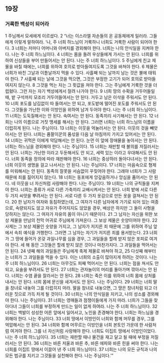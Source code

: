 ## 19장
### 거룩한 백성이 되어라
1 주님께서 모세에게 이르셨다.
2 “너는 이스라엘 자손들의 온 공동체에게 일러라. 그들에게 이렇게 말하여라. ‘나, 주 너희 하느님이 거룩하니 너희도 거룩한 사람이 되어야 한다.
3 너희는 저마다 어머니와 아버지를 경외해야 한다. 너희는 나의 안식일을 지켜야 한다. 나는 주 너희 하느님이다.
4 너희는 몸을 돌려 우상들에게 가서는 안 된다. 너희를 위하여 신상들을 부어 만들어서는 안 된다. 나는 주 너희 하느님이다.
5 주님에게 친교 제물을 바칠 때에는, 너희를 위하여 호의로 받아들여지도록 그것을 바쳐야 한다.
6 제물은 너희가 바친 그날과 이튿날까지 먹을 수 있다. 사흘째 되는 날까지 남는 것은 불에 태워야 한다.
7 사흘째 되는 날에 그것을 먹으면, 그것은 부정한 고기가 되어 호의로 받아들여지지 않는다.
8 그것을 먹는 자는 그 죗값을 져야 한다. 그는 주님에게 거룩한 것을 더럽혔다. 그런 자는 자기 백성에게서 잘려 나가야 한다.
9 너희 땅의 수확을 거두어들일 때, 밭 구석까지 모조리 거두어들여서는 안 된다. 거두고 남은 이삭을 주워서도 안 된다.
10 너희 포도를 남김없이 따 들여서는 안 되고, 포도밭에 떨어진 포도를 주워서도 안 된다. 그것들을 가난한 이와 이방인을 위하여 남겨 두어야 한다. 나는 주 너희 하느님이다.
11 너희는 도둑질해서는 안 된다. 속여서는 안 된다. 동족끼리 사기해서는 안 된다.
12 너희는 나의 이름으로 거짓 맹세를 해서는 안 된다. 그러면 너희는 너희 하느님의 이름을 더럽히게 된다. 나는 주님이다.
13 너희는 이웃을 억눌러서는 안 된다. 이웃의 것을 빼앗아서는 안 된다. 너희는 품팔이꾼의 품삯을 다음 날 아침까지 가지고 있어서는 안 된다.
14 너희는 귀먹은 이에게 악담해서는 안 된다. 눈먼 이 앞에 장애물을 놓아서는 안 된다. 너희는 하느님을 경외해야 한다. 나는 주님이다.
15 너희는 재판할 때 불의를 저질러서는 안 된다. 너희는 가난한 이라고 두둔해서도 안 되고, 세력 있는 이라고 우대해서도 안 된다. 너희 동족을 정의에 따라 재판해야 한다.
16 너희는 중상하러 돌아다녀서는 안 된다. 너희 이웃의 생명을 걸고 나서서는 안 된다. 나는 주님이다.
17 너희는 마음속으로 형제를 미워해서는 안 된다. 동족의 잘못을 서슴없이 꾸짖어야 한다. 그래야 너희가 그 사람 때문에 죄를 짊어지지 않는다.
18 너희는 동포에게 앙갚음하거나 앙심을 품어서는 안 된다. 네 이웃을 너 자신처럼 사랑해야 한다. 나는 주님이다.
19 너희는 나의 규칙들을 지켜야 한다. 너희는 종류가 서로 다른 가축끼리 교배시켜서는 안 된다. 너희 밭에 서로 다른 두 가지 씨앗을 뿌려서는 안 된다. 서로 다른 두 가지 옷감으로 만든 옷을 걸쳐서는 안 된다.
20 한 남자가 여자와 동침하였는데, 그 여자가 다른 남자에게 가기로 되어 있는 여종으로, 속량되지도 않고 자유가 주어지지도 않았을 경우, 배상은 하지만 그 둘이 사형을 당하지는 않는다. 그 여자가 자유의 몸이 아니기 때문이다.
21 그 남자는 자신을 위한 보상 제물을 만남의 천막 어귀로 주님에게 가져온다. 그 보상 제물은 숫양이어야 한다.
22 사제는 그 보상 제물인 숫양을 가지고, 그 남자가 저지른 죄 때문에 그를 위하여 주님 앞에서 속죄 예식을 거행한다. 그러면 그 남자는 자기가 저지른 죄를 용서받는다.
23 너희가 그 땅에 들어가 온갖 과일나무를 심을 경우, 그 과일들을 할례 받지 않은 포피로 여겨야 한다. 세 해 동안 그것들은 할례 받지 않은 것이나 마찬가지다. 그 과일들을 먹어서는 안 된다.
24 넷째 해의 과일들은 주님에게 축제 제물로 바쳐야 하고,
25 다섯째 해부터는 너희가 그 과일들을 먹을 수 있다. 이는 너희의 소출이 많아지게 하려는 것이다. 나는 주 너희 하느님이다.
26 너희는 아무것도 피째 먹어서는 안 된다. 너희는 점을 쳐서도 안 되고, 요술을 부려서도 안 된다.
27 너희는 관자놀이의 머리를 돌아가며 깎아서는 안 된다. 너희는 수염 끝을 잘라서는 안 된다.
28 너희는 죽은 이를 위하여 너희 몸에 상처를 내서는 안 된다. 너희 몸에 문신을 새겨서도 안 된다. 나는 주님이다.
29 너희는 너희 딸을 창녀로 내놓아 그를 더럽히지 마라. 딸을 창녀로 내놓으면, 그 땅은 창녀처럼 되고 더러운 짓으로 가득 차게 될 것이다.
30 너희는 나의 안식일을 지키고, 나의 성소를 경외해야 한다. 나는 주님이다.
31 너희는 영매들과 점쟁이들에게 가지 마라. 너희가 그들을 찾아다녀 그들이 너희를 부정하게 만드는 일이 없게 하여라. 나는 주 너희 하느님이다.
32 너희는 백발이 성성한 어른 앞에서 일어서고, 노인을 존경해야 한다. 너희는 하느님을 경외해야 한다. 나는 주님이다.
33 너희 땅에서 이방인이 너희와 함께 머무를 경우, 그를 억압해서는 안 된다.
34 너희와 함께 머무르는 이방인을 너희 본토인 가운데 한 사람처럼 여겨야 한다. 그를 너 자신처럼 사랑해야 한다. 너희도 이집트 땅에서 이방인이었다. 나는 주 너희 하느님이다.
35 너희는 재판할 때나 물건을 재고 달고 될 때에 부정을 저질러서는 안 된다.
36 너희는 바른 저울과 바른 추, 바른 에파와 바른 힌을 써야 한다. 나는 너희를 이집트 땅에서 이끌어 낸 주 너희 하느님이다.
37 너희는 나의 모든 규칙과 나의 모든 법규를 지키고 그것들을 실천해야 한다. 나는 주님이다.’”
